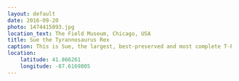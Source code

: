 ```yaml
---
layout: default
date: 2016-09-20
photo: 1474415093.jpg
location_text: The Field Museum, Chicago, USA
title: Sue the Tyrannosaurus Rex
caption: This is Sue, the largest, best-preserved and most complete T-Rex ever found. The actual gender of this dinosaur is unknown, but it has been given a female name as the archeologist who found her was a woman.
location:
    latitude: 41.866261
    longitude: -87.6169805
---
```

